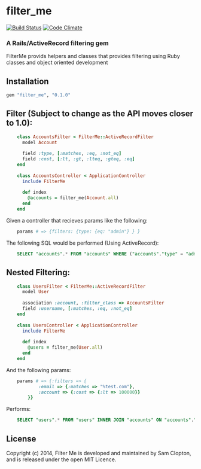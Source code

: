 filter_me
=========

[![Build Status](https://travis-ci.org/Samsinite/filter_me.png?branch=master)](https://travis-ci.org/Samsinite/filter_me) [![Code Climate](https://codeclimate.com/github/Samsinite/filter_me.png)](https://codeclimate.com/github/Samsinite/filter_me)

### A Rails/ActiveRecord filtering gem

FilterMe provids helpers and classes that provides filtering using Ruby classes and object oriented development

## Installation

``` ruby
gem "filter_me", "0.1.0"
```

## Filter (Subject to change as the API moves closer to 1.0):
``` ruby
    class AccountsFilter < FilterMe::ActiveRecordFilter
      model Account
    
      field :type, [:matches, :eq, :not_eq]
      field :cost, [:lt, :gt, :lteq, :gteq, :eq]
    end
    
    class AccountsController < ApplicationController
      include FilterMe
      
      def index
        @accounts = filter_me(Account.all)
      end
    end
```

Given a controller that recieves params like the following:
``` ruby
    params # => {filters: {type: {eq: "admin"} } }
```

The following SQL would be performed (Using ActiveRecord):
``` SQL
    SELECT "accounts".* FROM "accounts" WHERE ("accounts"."type" = "admin")
```

## Nested Filtering:

``` ruby
    class UsersFilter < FilterMe::ActiveRecordFilter
      model User
    
      association :account, :filter_class => AccountsFilter
      field :username, [:matches, :eq, :not_eq]
    end
    
    class UsersController < ApplicationController
      include FilterMe
      
      def index
        @users = filter_me(User.all)
      end
    end
```

And the following params:
``` ruby
    params # => {:filters => {
			:email => {:matches => "%test.com"},
			:account => {:cost => {:lt => 100000}}
		}}
```
Performs:
``` SQL
    SELECT "users".* FROM "users" INNER JOIN "accounts" ON "accounts"."user_id" = "users"."id" WHERE ("users"."email" LIKE '%test.com') AND ("accounts"."cost" < 100000)
````

## License
Copyright (c) 2014, Filter Me is developed and maintained by Sam Clopton, and is released under the open MIT Licence.
